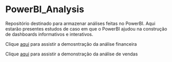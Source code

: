 # PowerBI_Analysis
Repositório destinado para armazenar análises feitas no PowerBI. Aqui estarão presentes estudos de caso em que o PowerBI ajudou na construção de dashboards informativos e interativos.

Clique [aqui](https://youtu.be/PzSopZymaO8) para assistir a demosntração da análise financeira

Clique [aqui](https://youtu.be/jlrLz5p-kwY) para assistir a demonstração da análise de vendas
